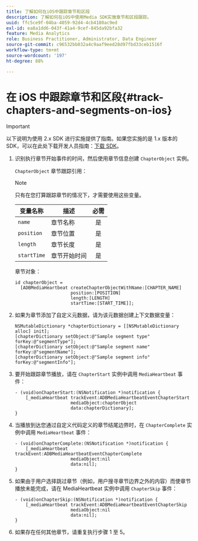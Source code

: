 ```yaml
---
title: 了解如何在iOS中跟踪章节和区段
description: 了解如何在iOS中使用Media SDK实施章节和区段跟踪。
uuid: ffc5ce9f-04ba-4059-92d4-4cb4180ac9ed
exl-id: ea8a1dd6-043f-41a4-9cef-845da92bfa32
feature: Media Analytics
role: Business Practitioner, Administrator, Data Engineer
source-git-commit: c96532bb032a4c9aaf9eed28d97fbd33ceb1516f
workflow-type: tm+mt
source-wordcount: '197'
ht-degree: 88%

---
```


# 在 iOS 中跟踪章节和区段{#track-chapters-and-segments-on-ios}

>[!IMPORTANT]
>
>以下说明为使用 2.x SDK 进行实施提供了指南。如果您实施的是 1.x 版本的 SDK，可以在此处下载开发人员指南：[下载 SDK](/help/sdk-implement/download-sdks.md)。

1. 识别执行章节开始事件的时间，然后使用章节信息创建 `ChapterObject` 实例。

   `ChapterObject` 章节跟踪引用：

   >[!NOTE]
   >
   >只有在您打算跟踪章节的情况下，才需要使用这些变量。

   | 变量名称 | 描述 | 必需 |
   | --- | --- | :---: |
   | `name` | 章节名称 | 是 |
   | `position` | 章节位置 | 是 |
   | `length` | 章节长度 | 是 |
   | `startTime` | 章节开始时间 | 是 |

   章节对象：

   ```
   id chapterObject =  
     [ADBMediaHeartbeat createChapterObjectWithName:[CHAPTER_NAME] 
                        position:[POSITION] 
                        length:[LENGTH] 
                        startTime:[START_TIME]];
   ```

1. 如果为章节添加了自定义元数据，请为该元数据创建上下文数据变量：

   ```
   NSMutableDictionary *chapterDictionary = [[NSMutableDictionary alloc] init]; 
   [chapterDictionary setObject:@"Sample segment type" forKey:@"segmentType"]; 
   [chapterDictionary setObject:@"Sample segment name" forKey:@"segmentName"]; 
   [chapterDictionary setObject:@"Sample segment info" forKey:@"segmentInfo"];
   ```

1. 要开始跟踪章节播放，请在 `ChapterStart` 实例中调用 `MediaHeartbeat` 事件：

   ```
   - (void)onChapterStart:(NSNotification *)notification { 
       [_mediaHeartbeat trackEvent:ADBMediaHeartbeatEventChapterStart  
                        mediaObject:chapterObject     
                        data:chapterDictionary]; 
   }
   ```

1. 当播放到达您通过自定义代码定义的章节结尾边界时，在 `ChapterComplete` 实例中调用 `MediaHeartbeat` 事件：

   ```
   - (void)onChapterComplete:(NSNotification *)notification { 
       [_mediaHeartbeat trackEvent:ADBMediaHeartbeatEventChapterComplete  
                        mediaObject:nil  
                        data:nil]; 
   }
   ```

1. 如果由于用户选择跳过章节（例如，用户搜寻章节边界之外的内容）而使章节播放未能完成，请在 MediaHeartbeat 实例中调用 `ChapterSkip` 事件：

   ```
   - (void)onChapterSkip:(NSNotification *)notification { 
       [_mediaHeartbeat trackEvent:ADBMediaHeartbeatEventChapterSkip  
                        mediaObject:nil  
                        data:nil]; 
   }
   ```

1. 如果存在任何其他章节，请重复执行步骤 1 至 5。
